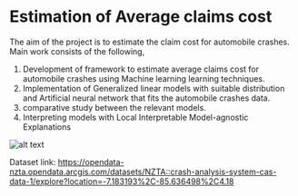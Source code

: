 # Estimation of Average claims cost

The aim of the project is to estimate the claim cost for automobile crashes. Main work consists of the following,
1. Development of framework to estimate average claims cost for automobile crashes using Machine learning learning techniques.
2. Implementation of Generalized linear models with suitable distribution and Artificial
neural network that fits the automobile crashes data.
3. comparative study between the relevant models.
4. Interpreting models with Local Interpretable Model-agnostic Explanations

![alt text](https://github.com/krishnakanth-G/Estimation-of-average-claim-cost/blob/main/certificate.png)

Dataset link: https://opendata-nzta.opendata.arcgis.com/datasets/NZTA::crash-analysis-system-cas-data-1/explore?location=-7.183193%2C-85.636498%2C4.18
